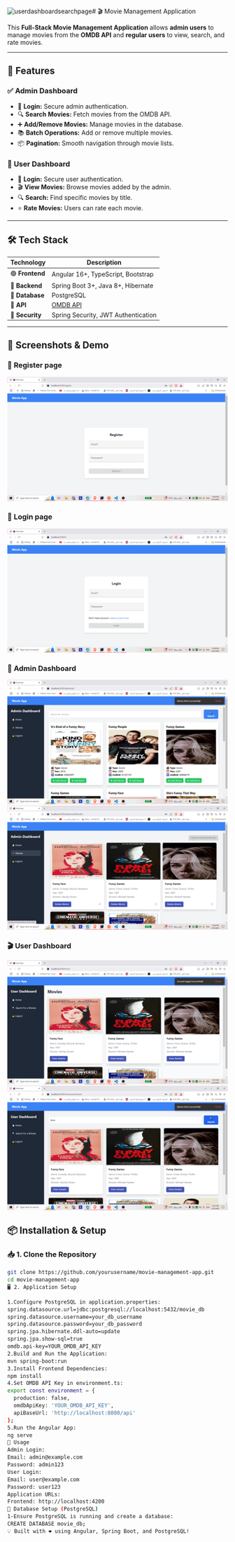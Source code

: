 ![userdashboardsearchpage](https://github.com/user-attachments/assets/82ee6a8c-40ef-42b4-9ac1-d7c27864f5e9)# 🎬 Movie Management Application

This **Full-Stack Movie Management Application** allows **admin users** to manage movies from the **OMDB API** and **regular users** to view, search, and rate movies.

---

## 🌟 Features

### ✅ **Admin Dashboard**

- 🔐 **Login:** Secure admin authentication.
- 🔍 **Search Movies:** Fetch movies from the OMDB API.
- ➕ **Add/Remove Movies:** Manage movies in the database.
- 📚 **Batch Operations:** Add or remove multiple movies.
- 📦 **Pagination:** Smooth navigation through movie lists.

### 👥 **User Dashboard**

- 🔐 **Login:** Secure user authentication.
- 🎬 **View Movies:** Browse movies added by the admin.
- 🔍 **Search:** Find specific movies by title.
- ⭐ **Rate Movies:** Users can rate each movie.

---

## 🛠️ Tech Stack

| **Technology**  | **Description**                     |
| --------------- | ----------------------------------- |
| 🟢 **Frontend** | Angular 16+, TypeScript, Bootstrap  |
| 🚀 **Backend**  | Spring Boot 3+, Java 8+, Hibernate  |
| 📀 **Database** | PostgreSQL                          |
| 🎥 **API**      | [OMDB API](https://www.omdbapi.com) |
| 🔐 **Security** | Spring Security, JWT Authentication |

---

## 📸 Screenshots & Demo
### 🔐 **Register page**
![Registration Screenshot](demo-images/registerpage.png)
### 🔐 **Login page**
![Login Screenshot](demo-images/loginpage.png)

### 🌟 **Admin Dashboard**
![Admin Dashboard Screenshot](demo-images/admindashboard.png)
![Admin Dashboard Screenshot](demo-images/admindashboardmanagement.png)
### 🎬 **User Dashboard**
![User Dashboard Screenshot](demo-images/userdashboard.png)
![User Dashboard Screenshot](demo-images/userdashboardsearchpage.png)
## 📦 Installation & Setup

### 📥 1. Clone the Repository

```bash
git clone https://github.com/yourusername/movie-management-app.git
cd movie-management-app
🖥️ 2. Application Setup

1.Configure PostgreSQL in application.properties:
spring.datasource.url=jdbc:postgresql://localhost:5432/movie_db
spring.datasource.username=your_db_username
spring.datasource.password=your_db_password
spring.jpa.hibernate.ddl-auto=update
spring.jpa.show-sql=true
omdb.api-key=YOUR_OMDB_API_KEY
2.Build and Run the Application:
mvn spring-boot:run
3.Install Frontend Dependencies:
npm install
4.Set OMDB API Key in environment.ts:
export const environment = {
  production: false,
  omdbApiKey: 'YOUR_OMDB_API_KEY',
  apiBaseUrl: 'http://localhost:8080/api'
};
5.Run the Angular App:
ng serve
🚀 Usage
Admin Login:
Email: admin@example.com
Password: admin123
User Login:
Email: user@example.com
Password: user123
Application URLs:
Frontend: http://localhost:4200
📀 Database Setup (PostgreSQL)
1-Ensure PostgreSQL is running and create a database:
CREATE DATABASE movie_db;
💡 Built with ❤️ using Angular, Spring Boot, and PostgreSQL!
